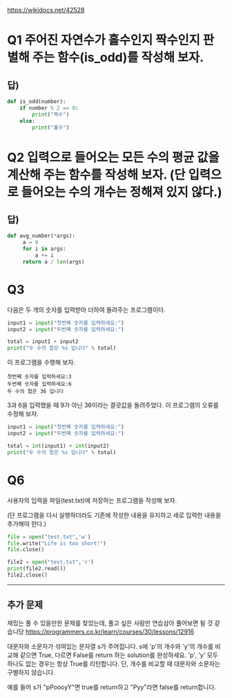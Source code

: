 https://wikidocs.net/42528

# Q1 주어진 자연수가 홀수인지 짝수인지 판별해 주는 함수(is_odd)를 작성해 보자.
## 답)
```python
def is_odd(number):
	if number % 2 == 0:
		print("짝수")
	else:
		print("홀수")

```


# Q2 입력으로 들어오는 모든 수의 평균 값을 계산해 주는 함수를 작성해 보자. (단 입력으로 들어오는 수의 개수는 정해져 있지 않다.)
## 답)
```python
def avg_number(*args):
     a = 0
     for i in args:
         a += i
     return a / len(args)

```

# Q3
다음은 두 개의 숫자를 입력받아 더하여 돌려주는 프로그램이다.

```python
input1 = input("첫번째 숫자를 입력하세요:")
input2 = input("두번째 숫자를 입력하세요:")

total = input1 + input2
print("두 수의 합은 %s 입니다" % total)
```
이 프로그램을 수행해 보자.

```
첫번째 숫자를 입력하세요:3
두번째 숫자를 입력하세요:6
두 수의 합은 36 입니다
```
3과 6을 입력했을 때 9가 아닌 36이라는 결괏값을 돌려주었다. 이 프로그램의 오류를 수정해 보자.

```python
input1 = input("첫번째 숫자를 입력하세요:")
input2 = input("두번째 숫자를 입력하세요:")

total = int(input1) + int(input2)
print("두 수의 합은 %s 입니다" % total)

```
  
# Q6
사용자의 입력을 파일(test.txt)에 저장하는 프로그램을 작성해 보자. 

(단 프로그램을 다시 실행하더라도 기존에 작성한 내용을 유지하고 새로 입력한 내용을 추가해야 한다.)

```python
file = open("test.txt",'w')
file.write("Life is too short!")
file.close()

file2 = open("test.txt",'r')
print(file2.read())
file2.close()
```
-----------------------------------------------------
## 추가 문제
재밌는 풀 수 있을만한 문제를 찾았는데, 풀고 싶은 사람만 연습삼아 풀어보면 될 것 같습니당
https://programmers.co.kr/learn/courses/30/lessons/12916

대문자와 소문자가 섞여있는 문자열 s가 주어집니다. s에 'p'의 개수와 'y'의 개수를 비교해 같으면 True, 다르면 False를 return 하는 solution를 완성하세요. 'p', 'y' 모두 하나도 없는 경우는 항상 True를 리턴합니다. 단, 개수를 비교할 때 대문자와 소문자는 구별하지 않습니다.

예를 들어 s가 "pPoooyY"면 true를 return하고 "Pyy"라면 false를 return합니다.
